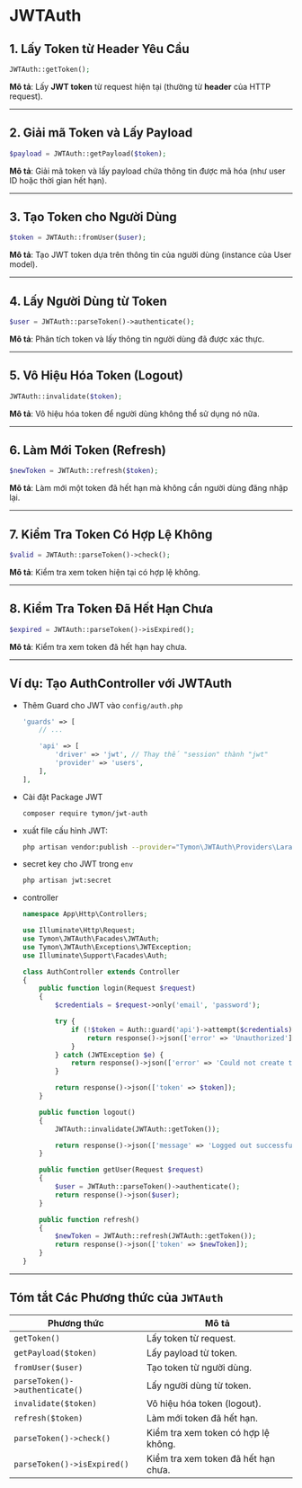 # JWTAuth

## 1. Lấy Token từ Header Yêu Cầu

```php
JWTAuth::getToken();
```

**Mô tả**: Lấy **JWT token** từ request hiện tại (thường từ **header** của HTTP request).

---

## 2. Giải mã Token và Lấy Payload

```php
$payload = JWTAuth::getPayload($token);
```

**Mô tả**: Giải mã token và lấy payload chứa thông tin được mã hóa (như user ID hoặc thời gian hết hạn).

---

## 3. Tạo Token cho Người Dùng

```php
$token = JWTAuth::fromUser($user);
```

**Mô tả**: Tạo JWT token dựa trên thông tin của người dùng (instance của User model).

---

## 4. Lấy Người Dùng từ Token

```php
$user = JWTAuth::parseToken()->authenticate();
```

**Mô tả**: Phân tích token và lấy thông tin người dùng đã được xác thực.

---

## 5. Vô Hiệu Hóa Token (Logout)

```php
JWTAuth::invalidate($token);
```

**Mô tả**: Vô hiệu hóa token để người dùng không thể sử dụng nó nữa.

---

## 6. Làm Mới Token (Refresh)

```php
$newToken = JWTAuth::refresh($token);
```

**Mô tả**: Làm mới một token đã hết hạn mà không cần người dùng đăng nhập lại.

---

## 7. Kiểm Tra Token Có Hợp Lệ Không

```php
$valid = JWTAuth::parseToken()->check();
```

**Mô tả**: Kiểm tra xem token hiện tại có hợp lệ không.

---

## 8. Kiểm Tra Token Đã Hết Hạn Chưa

```php
$expired = JWTAuth::parseToken()->isExpired();
```

**Mô tả**: Kiểm tra xem token đã hết hạn hay chưa.

---

## Ví dụ: Tạo AuthController với JWTAuth

- Thêm Guard cho JWT vào `config/auth.php`

    ```php
    'guards' => [
        // ...

        'api' => [
            'driver' => 'jwt', // Thay thế "session" thành "jwt"
            'provider' => 'users',
        ],
    ],
    ```

- Cài đặt Package JWT

    ```sh
    composer require tymon/jwt-auth
    ```

- xuất file cấu hình JWT:

    ```sh
    php artisan vendor:publish --provider="Tymon\JWTAuth\Providers\LaravelServiceProvider"
    ```
- secret key cho JWT trong `env`

    ```sh
    php artisan jwt:secret
    ```

- controller

    ```php
    namespace App\Http\Controllers;

    use Illuminate\Http\Request;
    use Tymon\JWTAuth\Facades\JWTAuth;
    use Tymon\JWTAuth\Exceptions\JWTException;
    use Illuminate\Support\Facades\Auth;

    class AuthController extends Controller
    {
        public function login(Request $request)
        {
            $credentials = $request->only('email', 'password');

            try {
                if (!$token = Auth::guard('api')->attempt($credentials)) {
                    return response()->json(['error' => 'Unauthorized'], 401);
                }
            } catch (JWTException $e) {
                return response()->json(['error' => 'Could not create token'], 500);
            }

            return response()->json(['token' => $token]);
        }

        public function logout()
        {
            JWTAuth::invalidate(JWTAuth::getToken());

            return response()->json(['message' => 'Logged out successfully']);
        }

        public function getUser(Request $request)
        {
            $user = JWTAuth::parseToken()->authenticate();
            return response()->json($user);
        }

        public function refresh()
        {
            $newToken = JWTAuth::refresh(JWTAuth::getToken());
            return response()->json(['token' => $newToken]);
        }
    }
    ```

---

## Tóm tắt Các Phương thức của `JWTAuth`

| **Phương thức**                | **Mô tả**                           |
| ------------------------------ | ----------------------------------- |
| `getToken()`                   | Lấy token từ request.               |
| `getPayload($token)`           | Lấy payload từ token.               |
| `fromUser($user)`              | Tạo token từ người dùng.            |
| `parseToken()->authenticate()` | Lấy người dùng từ token.            |
| `invalidate($token)`           | Vô hiệu hóa token (logout).         |
| `refresh($token)`              | Làm mới token đã hết hạn.           |
| `parseToken()->check()`        | Kiểm tra xem token có hợp lệ không. |
| `parseToken()->isExpired()`    | Kiểm tra xem token đã hết hạn chưa. |